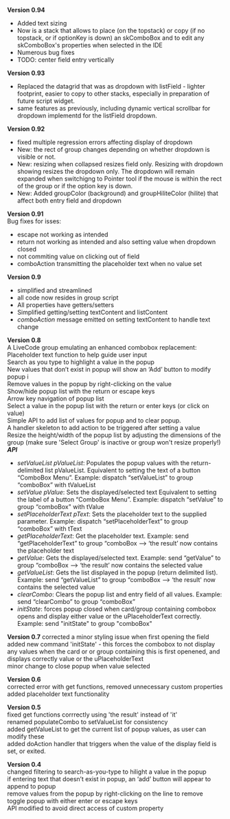 **Version 0.94**  
- Added text sizing
- Now is a stack that allows to place (on the topstack) or copy (if no topstack, or if optionKey is down) an skComboBox and to edit any skComboBox's properties when selected in the IDE
- Numerous bug fixes
- TODO: center field entry vertically

**Version 0.93**  
- Replaced the datagrid that was as dropdown with listField - lighter footprint, easier to copy to other stacks, especially in preparation of future script widget.
- same features as previously, including dynamic vertical scrollbar for dropdown implementd for the listField dropdown.

**Version 0.92**  
- fixed multiple regression errors affecting display of dropdown
- New: the rect of group changes depending on whether dropdown is visible or not.
- New: resizing when collapsed resizes field only. Resizing with dropdown showing resizes the dropdown only. The dropdown will remain expanded when switchigng to Pointer tool if the mouse is within the rect of the group or if the option key is down.
- New: Added groupColor (background) and groupHiliteColor (hilite) that affect both entry field and dropdown

  
**Version 0.91**  
Bug fixes for isses:  
- escape not working as intended
- return not working as intended and also setting value when dropdown closed
- not commiting value on clicking out of field
- comboAction transmitting the placeholder text when no value set
  
**Version 0.9**  
- simplified and streamlined
- all code now resides in group script
- All properties have getters/setters
- Simplified getting/setting textContent and listContent
- _comboAction_ message emitted on setting textContent to handle text change
  
  
**Version 0.8**  
A LiveCode group emulating an enhanced combobox replacement:  
Placeholder text function to help guide user input  
Search as you type to highlight a value in the popup  
New values that don’t exist in popup will show an ‘Add’ button to modify popup i  
Remove values in the popup by right-clicking on the value  
Show/hide popup list with the return or escape keys  
Arrow key navigation of popup list  
Select a value in the popup list with the return or enter keys (or click on value)  
Simple API to add list of values for popup and to clear popup.  
A handler skeleton to add action to be triggered after setting a value  
Resize the height/width of the popup list by adjusting the dimensions of the group (make sure 'Select Group' is inactive or group won't resize properly!)  
_**API**_
- _setValueList pValueList_: Populates the popup values with the return-delimited list pValueList. Equivalent to setting the text of a button “ComboBox Menu”. Example: dispatch “setValueList” to group “comboBox” with tValueList  
- _setValue pValue_: Sets the displayed/selected text Equivalent to setting the label of a button “ComboBox Menu”. Example: dispatch “setValue” to group “comboBox" with tValue  
- _setPlaceholderText pText_: Sets the placeholder text to the supplied parameter. Example: dispatch “setPlaceholderText” to group “comboBox” with tText  
- _getPlaceholderText_: Get the placeholder text. Example: send “getPlaceholderText” to group “comboBox —> ‘the result’ now contains the placeholder text  
- _getValue_: Gets the displayed/selected text. Example: send “getValue” to group “comboBox —> ‘the result’ now contains the selected value  
- _getValueList_: Gets the list displayed in the popup (return delimited list). Example: send “getValueList” to group “comboBox —> ‘the result' now contains the selected value  
- _clearCombo_: Clears the popup list and entry field of all values. Example: send “clearCombo” to group “comboBox”  
- _initState_: forces popup closed when card/group containing combobox opens and display either value or the uPlaceholderText correctly. Example: send "initState" to group "comboBox"  

**Version 0.7**
corrected a minor styling issue when first opening the field  
added new command 'initState' - this forces the combobox to not display any values when the card or or group containing this is first openened, and displays correctly value or the uPlaceholderText  
minor change to close popup when value selected  
  
**Version 0.6**  
corrected error with get functions, removed unnecessary custom properties  
added placeholder text functionality  

**Version 0.5**  
fixed get functions corrrectly using 'the result' instead of 'it'  
renamed populateCombo to setValueList for consistency  
added getValueList to get the current list of popup values, as user can modify these  
added doAction handler that triggers when the value of the display field is set, or exited.  

**Version 0.4**  
changed filtering to search-as-you-type to hilight a value in the popup  
if entering text that doesn’t exist in popup, an ‘add’ button will appear to append to popup  
remove values from the popup by right-clicking on the line to remove  
toggle popup with either enter or escape keys  
API modified to avoid direct access of custom property  
